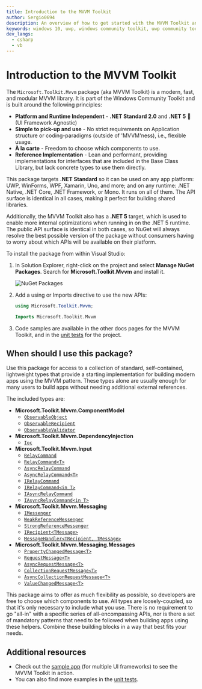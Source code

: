 ```yaml
---
title: Introduction to the MVVM Toolkit
author: Sergio0694
description: An overview of how to get started with the MVVM Toolkit and to the APIs it contains
keywords: windows 10, uwp, windows community toolkit, uwp community toolkit, uwp toolkit, get started, visual studio, MVVM, net core, net standard
dev_langs:
  - csharp
  - vb 
---
```


# Introduction to the MVVM Toolkit

The `Microsoft.Toolkit.Mvvm` package (aka MVVM Toolkit) is a modern, fast, and modular MVVM library. It is part of the Windows Community Toolkit and is built around the following principles:

- **Platform and Runtime Independent** - **.NET Standard 2.0** and **.NET 5** 🚀 (UI Framework Agnostic)
- **Simple to pick-up and use** - No strict requirements on Application structure or coding-paradigms (outside of 'MVVM'ness), i.e., flexible usage.
- **À la carte** - Freedom to choose which components to use.
- **Reference Implementation** - Lean and performant, providing implementations for interfaces that are included in the Base Class Library, but lack concrete types to use them directly.

This package targets **.NET Standard** so it can be used on any app platform: UWP, WinForms, WPF, Xamarin, Uno, and more; and on any runtime: .NET Native, .NET Core, .NET Framework, or Mono. It runs on all of them. The API surface is identical in all cases, making it perfect for building shared libraries.

Additionally, the MVVM Toolkit also has a **.NET 5** target, which is used to enable more internal optimizations when running in on the .NET 5 runtime. The public API surface is identical in both cases, so NuGet will always resolve the best possible version of the package without consumers having to worry about which APIs will be available on their platform.

To install the package from within Visual Studio:

1. In Solution Explorer, right-click on the project and select **Manage NuGet Packages**. Search for **Microsoft.Toolkit.Mvvm** and install it.

    ![NuGet Packages](../resources/images/ManageNugetPackages.png "Manage NuGet Packages Image")

2. Add a using or Imports directive to use the new APIs:

    ```c#
    using Microsoft.Toolkit.Mvvm;
    ```

    ```vb
    Imports Microsoft.Toolkit.Mvvm
    ```

3. Code samples are available in the other docs pages for the MVVM Toolkit, and in the [unit tests](https://github.com/windows-toolkit/WindowsCommunityToolkit/tree/rel/7.1.0/UnitTests/UnitTests.Shared/Mvvm) for the project.

## When should I use this package?

Use this package for access to a collection of standard, self-contained, lightweight types that provide a starting implementation for building modern apps using the MVVM pattern. These types alone are usually enough for many users to build apps without needing additional external references.

The included types are:

- **Microsoft.Toolkit.Mvvm.ComponentModel**
  - [`ObservableObject`](ObservableObject.md)
  - [`ObservableRecipient`](ObservableRecipient.md)
  - [`ObservableValidator`](ObservableValidator.md)
- **Microsoft.Toolkit.Mvvm.DependencyInjection**
  - [`Ioc`](Ioc.md)
- **Microsoft.Toolkit.Mvvm.Input**
  - [`RelayCommand`](RelayCommand.md)
  - [`RelayCommand<T>`](RelayCommand.md)
  - [`AsyncRelayCommand`](AsyncRelayCommand.md)
  - [`AsyncRelayCommand<T>`](AsyncRelayCommand.md)
  - [`IRelayCommand`](RelayCommand.md)
  - [`IRelayCommand<in T>`](RelayCommand.md)
  - [`IAsyncRelayCommand`](AsyncRelayCommand.md)
  - [`IAsyncRelayCommand<in T>`](AsyncRelayCommand.md)
- **Microsoft.Toolkit.Mvvm.Messaging**
  - [`IMessenger`](Messenger.md)
  - [`WeakReferenceMessenger`](Messenger.md)
  - [`StrongReferenceMessenger`](Messenger.md)
  - [`IRecipient<TMessage>`](Messenger.md)
  - [`MessageHandler<TRecipient, TMessage>`](Messenger.md)
- **Microsoft.Toolkit.Mvvm.Messaging.Messages**
  - [`PropertyChangedMessage<T>`](/dotnet/api/microsoft.toolkit.mvvm.Messaging.Messages.RequestMessage-1)
  - [`RequestMessage<T>`](/dotnet/api/microsoft.toolkit.mvvm.Messaging.Messages.RequestMessage-1)
  - [`AsyncRequestMessage<T>`](/dotnet/api/microsoft.toolkit.mvvm.Messaging.Messages.AsyncRequestMessage-1)
  - [`CollectionRequestMessage<T>`](/dotnet/api/microsoft.toolkit.mvvm.Messaging.Messages.CollectionRequestMessage-1)
  - [`AsyncCollectionRequestMessage<T>`](/dotnet/api/microsoft.toolkit.mvvm.Messaging.Messages.AsyncCollectionRequestMessage-1)
  - [`ValueChangedMessage<T>`](/dotnet/api/microsoft.toolkit.mvvm.Messaging.Messages.ValueChangedMessage-1)

This package aims to offer as much flexibility as possible, so developers are free to choose which components to use.  All types are loosely-coupled, so that it's only necessary to include what you use. There is no requirement to go "all-in" with a specific series of all-encompassing APIs, nor is there a set of mandatory patterns that need to be followed when building apps using these helpers. Combine these building blocks in a way that best fits your needs.

## Additional resources

- Check out the [sample app](https://github.com/windows-toolkit/MVVM-Samples) (for multiple UI frameworks) to see the MVVM Toolkit in action.
- You can also find more examples in the [unit tests](https://github.com/windows-toolkit/WindowsCommunityToolkit/blob/rel/7.1.0/UnitTests/UnitTests.Shared/Mvvm).
